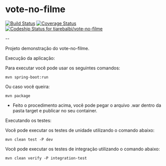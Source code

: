 vote-no-filme
=======================

[![Build Status](https://travis-ci.org/tiarebalbi/vote-no-filme.svg?branch=master)](https://travis-ci.org/tiarebalbi/vote-no-filme)
[![Coverage Status](https://img.shields.io/coveralls/tiarebalbi/vote-no-filme.svg)](https://coveralls.io/r/tiarebalbi/vote-no-filme)
[ ![Codeship Status for tiarebalbi/vote-no-filme](https://codeship.io/projects/a1678840-2494-0132-1117-12e55c6fdf6c/status)](https://codeship.io/projects/36919)

--

Projeto demonstração do vote-no-filme.

Execução da aplicação: 

Para executar você pode usar os seguintes comandos: 

	mvn spring-boot:run
	
Ou caso você queira:

	mvn package
	
 - Feito o procedimento acima, você pode pegar o arquivo .war dentro da pasta target e publicar no seu container.

Executando os testes:

Você pode executar os testes de unidade utilizando o comando abaixo:

	mvn clean test -P dev

Você pode executar os testes de integração utilizando o comando abaixo:

	mvn clean verify -P integration-test



